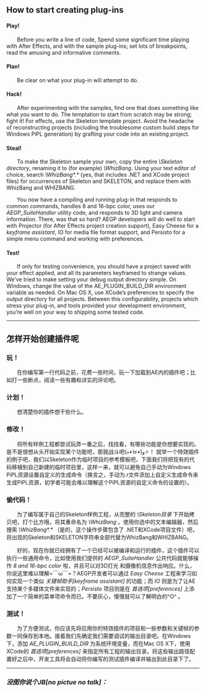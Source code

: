 ## How to start creating plug-ins

#### Play!

&#160;&#160;&#160;&#160;&#160;&#160;
Before you write a line of code, Spend some significant time playing with After Effects, and with the sample plug-ins; set lots of breakpoints, read the amusing and informative comments.

#### Plan!

&#160;&#160;&#160;&#160;&#160;&#160;
Be clear on what your plug-in will attempt to do.

#### Hack!

&#160;&#160;&#160;&#160;&#160;&#160;
After experimenting with the samples, find one that does something like what you want to do. The temptation to start from scratch may be strong; fight it! For effects, use the Skeleton template project. Avoid the headache of reconstructing projects (including the troublesome custom build steps for Windows PiPL generation) by grafting your code into an existing project.

#### Steal!

&#160;&#160;&#160;&#160;&#160;&#160;
To make the Skeleton sample your own, copy the entire _\Skeleton directory_, renaming it to (for example) _\WhizBang_. Using your text editor of choice, search _\WhizBang\*.*_ (yes, that includes .NET and XCode project files) for occurrences of Skeleton and SKELETON, and replace them with WhizBang and WHIZBANG.

&#160;&#160;&#160;&#160;&#160;&#160;
You now have a compiling and running plug-in that responds to common commands, handles 8 and 16-bpc color, uses our *AEGP_SuiteHandler* utility code, and responds to 3D light and camera information. There, was that so hard?
AEGP developers will do well to start with Projector (for After Effects project creation support), Easy Cheese for a *keyframe assistant*, IO for media file format support, and Persisto for a simple menu command and working with preferences.

#### Test!

&#160;&#160;&#160;&#160;&#160;&#160;
If only for testing convenience, you should have a project saved with your effect applied, and all its parameters keyframed to strange values. We’ve tried to make setting your debug output directory simple. On Windows, change the value of the AE_PLUGIN_BUILD_DIR environment variable as needed. On Mac OS X, use XCode’s preferences to specify the output directory for all projects. Between this configurability, projects which stress your plug-in, and tools provided your development environment, you’re well on your way to shipping some tested code.


***
## 怎样开始创建插件呢

### 玩！

&#160;&#160;&#160;&#160;&#160;&#160;
在你编写第一行代码之前，花费一些时间，玩一下加载到AE内的插件吧；比如打一些断点，阅读一些有趣和详实的评论吧。

### 计划！

&#160;&#160;&#160;&#160;&#160;&#160;
想清楚你的插件想干些什么。

### 修改！

&#160;&#160;&#160;&#160;&#160;&#160;
将所有样例工程都尝试玩弄一番之后，找找看，有哪些功能是你想要实现的。是不是很想从头开始实现某个功能吧，那就战斗吧(๑•̀ㅂ•́)و✧！
就举一个特效插件的例子吧，我们以Skeleton作为临时项目的参考模板吧，下面我们将把现有的代码移植到自己新建的临时项目里，这样一来，就可以避免自己手动为Windows PiPL资源设置自定义的生成命令（换言之，手动为.r文件添加上自定义生成命令来生成PiPL资源，初学者可能会难以理解这个PiPL资源的自定义命令的设置的）。

### 偷代码！

&#160;&#160;&#160;&#160;&#160;&#160;
为了编写属于自己的Skeleton样例工程，从完整的 _\Skeleton目录_ 下开始拷贝吧，打个比方哦，将其重命名为 _\WhizBang_ 。使用你选中的文本编辑器，然后搜索 _\WhizBang*.*_ （是的，这个操作步骤包含了 .NET和XCode项目文件）吧，将出现的Skeleton和SKELETON字符串全部代替为WhizBang和WHIZBANG。

&#160;&#160;&#160;&#160;&#160;&#160;
好的，现在你就已经拥有了一个已经可以被编译和运行的插件，这个插件可以执行一些通用命令，比如使用我们提供的 _AEGP_SuiteHandler_ 公共代码就能够操作 _8 and 16-bpc color_  啦，并且可以对3D灯光
和摄像机信息作出响应。什么，你说这里难以理解=￣ω￣=？AEGP开发者可以通过 _Easy Cheese_ 工程来学习如何实现一个类似 _关键帧助手[keyframe assistant]_ 的功能；而 _IO_ 则是为了让AE支持某个多媒体文件来实现的；_Persisto_ 项目则是在 _首选项[preferences]_ 上添加了一个简单的菜单项命令而已。不要灰心，慢慢就可以了解明白的^O^ 。

### 测试！

&#160;&#160;&#160;&#160;&#160;&#160;
为了方便测试，你应该先将应用你的特效插件的项目和一些参数和关键帧的参数一同保存到本地。接着我们先确定我们需要调试的输出目录吧。在Windows下，添加 _AE_PLUGIN_BUILD_DIR_  为系统环境变量，而在Mac OS X下，使用XCode的 _首选项[preferences]_ 来指定所有工程的输出目录。将这些输出路径配置好之后中，开发工具将会自动将你编写的测试插件编译并输出到此目录下了。

***
### *没图你说个JB[no pictue no talk]：*
